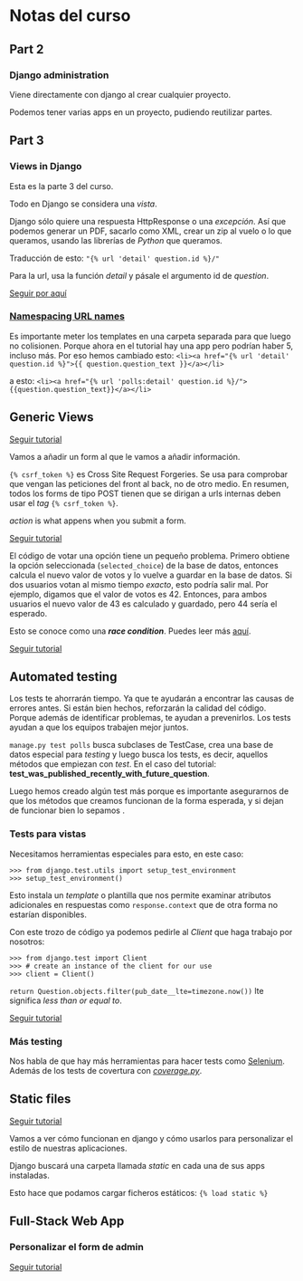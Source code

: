 # Notas del curso

## Part 2

### Django administration

Viene directamente con django al crear cualquier proyecto.

Podemos tener varias apps en un proyecto, pudiendo reutilizar partes.

## Part 3

### Views in Django

Esta es la parte 3 del curso.

Todo en Django se considera una _vista_.

Django sólo quiere una respuesta HttpResponse o una _excepción_. Así que podemos generar un PDF, sacarlo como XML, crear un zip al vuelo o lo que queramos, usando las librerías de _Python_ que queramos.

Traducción de esto:
`"{% url 'detail' question.id %}/"`

Para la url, usa la función _detail_ y pásale el argumento id de _question_.

[Seguir por aquí](https://youtu.be/JT80XhYJdBw?t=6623)

### [Namespacing URL names](https://docs.djangoproject.com/en/3.0/intro/tutorial03/#namespacing-url-names)

Es importante meter los templates en una carpeta separada para que luego no colisionen. Porque ahora en el tutorial hay una app pero podrían haber 5, incluso más. Por eso hemos cambiado esto:
`<li><a href="{% url 'detail' question.id %}">{{ question.question_text }}</a></li>`

a esto:
`<li><a href="{% url 'polls:detail' question.id %}/">{{question.question_text}}</a></li>`

## Generic Views

[Seguir tutorial](https://youtu.be/JT80XhYJdBw?t=6902)

Vamos a añadir un form al que le vamos a añadir información.

`{% csrf_token %}` es Cross Site Request Forgeries. Se usa para comprobar que vengan las peticiones del front al back, no de otro medio. En resumen, todos los forms de tipo POST tienen que se dirigan a urls internas deben usar el _tag_ `{% csrf_token %}`.

_action_ is what appens when you submit a form.

[Seguir tutorial](https://youtu.be/JT80XhYJdBw?t=8199)

El código de votar una opción tiene un pequeño problema. Primero obtiene la opción seleccionada (`selected_choice`) de la base de datos, entonces calcula el nuevo valor de votos y lo vuelve a guardar en la base de datos. Si dos usuarios votan al mismo tiempo _exacto_, esto podría salir mal. Por ejemplo, digamos que el valor de votos es 42. Entonces, para ambos usuarios el nuevo valor de 43 es calculado y guardado, pero 44 sería el esperado.

Esto se conoce como una **_race condition_**. Puedes leer más [aquí](https://docs.djangoproject.com/en/3.0/ref/models/expressions/#avoiding-race-conditions-using-f).

[Seguir tutorial](https://youtu.be/JT80XhYJdBw?t=9380)

## Automated testing

Los tests te ahorrarán tiempo. Ya que te ayudarán a encontrar las causas de errores antes. Si están bien hechos, reforzarán la calidad del código. Porque además de identificar problemas, te ayudan a prevenirlos.
Los tests ayudan a que los equipos trabajen mejor juntos.

`manage.py test polls` busca subclases de TestCase, crea una base de datos especial para _testing_ y luego busca los tests, es decir, aquellos métodos que empiezan con _test_. En el caso del tutorial:
**test_was_published_recently_with_future_question**.

Luego hemos creado algún test más porque es importante asegurarnos de que los métodos que creamos funcionan de la forma esperada, y si dejan de funcionar bien lo sepamos .

### Tests para vistas

Necesitamos herramientas especiales para esto, en este caso:

```shell
>>> from django.test.utils import setup_test_environment
>>> setup_test_environment()
```

Esto instala un _template_ o plantilla que nos permite examinar atributos adicionales en respuestas como `response.context` que de otra forma no estarían disponibles.

Con este trozo de código ya podemos pedirle al _Client_ que haga trabajo por nosotros:

```shell
>>> from django.test import Client
>>> # create an instance of the client for our use
>>> client = Client()
```

`return Question.objects.filter(pub_date__lte=timezone.now())`
lte significa _less than or equal to_.

[Seguir tutorial](https://youtu.be/JT80XhYJdBw?t=12442)

### Más testing

Nos habla de que hay más herramientas para hacer tests como [Selenium](http://seleniumhq.org/). Además de los tests de covertura con _[coverage.py](https://docs.djangoproject.com/en/3.0/topics/testing/advanced/#topics-testing-code-coverage)_.

## Static files

[Seguir tutorial](https://youtu.be/JT80XhYJdBw?t=12707)

Vamos a ver cómo funcionan en django y cómo usarlos para personalizar el estilo de nuestras aplicaciones.

Django buscará una carpeta llamada _static_ en cada una de sus apps instaladas.

Esto hace que podamos cargar ficheros estáticos:
`{% load static %}`

## Full-Stack Web App

### Personalizar el form de admin

[Seguir tutorial](https://youtu.be/JT80XhYJdBw?t=13708)
